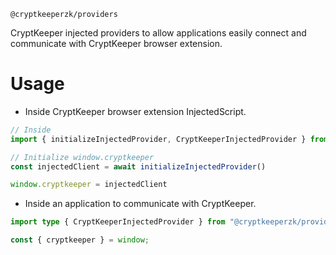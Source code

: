 `@cryptkeeperzk/providers`

CryptKeeper injected providers to allow applications easily connect and communicate with CryptKeeper browser extension. 

# Usage
- Inside CryptKeeper browser extension InjectedScript.
```ts
// Inside
import { initializeInjectedProvider, CryptKeeperInjectedProvider } from "@cryptkeeperzk/providers";

// Initialize window.cryptkeeper
const injectedClient = await initializeInjectedProvider()

window.cryptkeeper = injectedClient
```

- Inside an application to communicate with CryptKeeper.
```ts
import type { CryptKeeperInjectedProvider } from "@cryptkeeperzk/providers";

const { cryptkeeper } = window;
```
